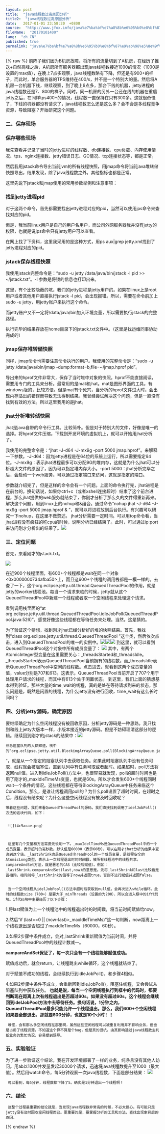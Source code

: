 ```yaml
---
layout: post
title:  "java线程数过高原因分析"
title2:  "java线程数过高原因分析"
date:   2017-01-01 23:58:20  +0800
source:  "http://www.jfox.info/java%e7%ba%bf%e7%a8%8b%e6%95%b0%e8%bf%87%e9%ab%98%e5%8e%9f%e5%9b%a0%e5%88%86%e6%9e%90.html"
fileName:  "20170101400"
lang:  "zh_CN"
published: true
permalink: "java%e7%ba%bf%e7%a8%8b%e6%95%b0%e8%bf%87%e9%ab%98%e5%8e%9f%e5%9b%a0%e5%88%86%e6%9e%90.html"
---
```

{% raw %}
前阵子我们因为B机房故障，将所有的流量切到了A机房，在经历了推送+自然高峰之后，A机房所有服务器都出现java线程数接近1000的情况（1000是设置的max值），在晚上7点多观察，java线程数略有下降，但还是有900+的样子，而此时，单台服务器的TPS维持在400/s，并不是一个特别大的量。然后将A机房一台机器下线，继续观察，到了晚上9点多，那台下线的机器，jetty进程的java线程数还是7、800的样子。同时，同一机房的另外一台还在线的机器在重启jetty之后，在同样tps400+的情况，线程数一直保持在只有300多。这就很奇怪了，下线的机器都没有请求了，java线程数怎么还是这么多？会不会是多线程竞争资源，导致阻塞？开始研究这个问题。

### 二、保存现场

### 保存哪些现场
 

  我先查看并记录了当时的jetty进程的线程数、db连接数、cpu负载、内存使用情况、tps、nginx连接数、jetty错误日志、GC情况、tcp连接状态等，都是正常。 
 

  然后我用jstack命令导出当前jvm的所有线程快照，用jmap命令将当前java堆转储快照导出，结果发现，除了java线程数之外，其他指标也都是正常。 
 

  这里先说下jstack和jmap使用的常用参数举例和注意事项： 
 

### 找到jetty进程pid
 

  对于这两个命令，首先都需要找出jetty进程对应的pid，当然可以使用jps命令来查找对应的pid。 
 

  但是，我当前linux用户是自己的用户名用户，而公司外网服务器我并没有jetty的权限，也就是说jps命令只有jetty用户可以查看。 
 

  在网上找了下资料，这里我采用的是这种方式，用ps aux|grep jetty.xml找到了jetty进程对应的pid。 
 

### jstack保存线程快照
 

  我使用jstack完整命令是：“sudo -u jetty /data/java/bin/jstack -l pid >> ~/jstack.txt”。-l 参数是将锁的信息也打印出来。 
 

  这里，有个比较隐蔽的坑，我们的jetty进程是jetty用户的。如果在linux上是root用户或者其他用户直接执行jstack -l pid，会出现报错。所以，需要在命令前加上sudo -u jetty，用jetty账户来执行这个命令。 
 

  而jetty账户又不一定将/data/java/bin加入环境变量，所以需要执行jstack的完整路径。 
 

  执行完毕的结果存放在home目录下的jstack.txt文件中。（这里是找运维同事协助完成的） 
 

### jmap保存堆转储快照
 

  同样，jmap命令也需要注意命令执行的用户。我使用的完整命令是：“sudo -u jetty /data/java/bin/jmap -dump:format=b,file=~/jmap.hprof   pid”。 
 

  导出来的hprof文件非常大，保存了当时堆中对象的快照。hprof不能直接阅读，需要用专门的工具来分析。最常用的是mat和jhat。mat是图形界面的工具，有windows版的，比较方便。但是mat有个死穴，当分析的hprof文件过大时，会出现内存溢出的错误而导致无法得到结果。我曾经尝试解决这个问题，但是一直没有找到有效的方法。所以这里我用的是jhat。 
 

### jhat分析堆转储快照
 

  jhat是java自带的命令行工具，比较简朴。但是对于特别大的文件，好像是唯一的选择。将hprof文件压缩，下载到开发环境的虚拟机上，就可以开始用jhat分析了。 
 

  我使用的完整命令是：“jhat -J-d64 -J-mx9g -port 5000 jmap.hprof”。来解释一下参数。-J-d64：因为jetty进程是在64位的系统上运行，所以需要指定64位。-J-mx9g：表示jhat进程最多可以分配9G的堆内存，这就是为什么jhat可以分析超大文件的原因了，因为可以指定堆内存大小。-port 5000：jhat分析完毕之后，会启动一个web服务，可以通过指定端口来访问，这就是指定的端口。 
 

    
 

  参数就介绍完了，但是这样的命令会有一个问题。上面的命令执行完，jhat进程是在前台的。换句话说，如果你ctrl+c（或者xshell连接超时）结束了这个前台进程，那么jhat提供的web服务就结束了，你刚才分析了那么久的文件得重新再来。解决这个问题，用到linux上的nohup和&组合。通过命令“nohup jhat -J-d64 -J-mx9g -port 5000 jmap.hprof & 
 ”，就可以将进程放到后台执行。有兴趣可以研究一下nohup，在这里不做赘述。 jhat分析需要一定时间。可以用top命令看，当jhat进程没有疯狂的吃cpu的时候，说明分析已经结束了。此时，可以通过ip:port来访问刚才分析出的结果了。![](bcb41c3.png)
### 三、定位问题
 

  首先，来看刚才的jstack.txt。 
 
 
  
  ![](c9ae677.png) 
  
 

  在近900个线程里面，有600+个线程都是wait在同一个对象<0x0000000734afba50>上，而且这600+个线程的调用栈都是一模一样的。去查了一下，这个org.eclipse.jetty.util.thread.QueuedThreadPool的作用，就是jetty的worker线程池。每当一个请求来临的时候，jetty就从这个QueuedThreadPool中新建一个线程或者取一个空闲线程来处理这个请求。 
 

  看到调用栈里面的“at org.eclipse.jetty.util.thread.QueuedThreadPool.idleJobPoll(QueuedThreadPool.java:526)”，感觉好像这些线程都在等待任务来处理。当然，这是猜的。 
 

  为了验证这个猜想，找到刚才jhat已经分析好的堆的快照结果。首先，我找到“class org.eclipse.jetty.util.thread.QueuedThreadPool 
 ”这个类，然后依次点击，进入到QueuedThreadPool的唯一的实例中。![](2453b8e.png)![](/wp-content/uploads/2017/07/1501313602.png)![](/wp-content/uploads/2017/07/1501313603.png)
到这里，就可以看到QueuedThreadPool这个对象中所有成员变量了：
![](49fc768.png) 其中，有两个AtomicInteger型变量在这里需要关心：_threadsStarted和_threadsIdle。_threadsStarted表示QueuedThreadPool当前拥有的线程数，而_threadsIdle表示QueuedThreadPool中空闲的线程数。点击进去，就看到这两个成员变量的值，value分别是707和613。这表示，QueuedThreadPool当前开启了707个用于处理用户请求的线程，而其中有613个处于闲置状态。 到这里，我们上面的猜想基本得到验证。那些大量的time_wait的线程，真的是处在等待请求到来的状态。那么问题是，既然是闲置的线程，为什么jetty没有进行回收，time_wait有这么长时间吗？
### 四、分析jetty源码，确定原因
要继续确定为什么空闲线程没有被回收原因，分析jetty源码是一种思路。我只找到和线上jetty大版本一样，小版本接近的jetty源码。但是不妨碍理清这部分的逻辑。继续回到刚才的jstack的结果中：![](b58e2b2.png) 
   
  
    熟悉阻塞队列的人都知道，栈中的“org.eclipse.jetty.util.BlockingArrayQueue.poll(BlockingArrayQueue.java:342) 
   ”，就是从一个指定的阻塞队列中去获取任务。如果此时阻塞队列中没有任务可取，线程就会被阻塞住，直到队列中有任务可取或者超时。如果超时，poll方法将返回null值。进入到idleJobPoll()方法中，也很容易就发现，poll的超时时间也是用了刚才的_maxIdleTimeMs变量，也就是60s。所以才会发生600+个线程同时wait一个条件的情况。这些线程都在等待BlockingArrayQueue中任务来临这个Condition。那么，是谁让线程调用poll的？为什么poll设置了超时时间，在超时之后，线程没有结束呢？为什么这些空闲线程没有被及时回收呢？ 
   
  
    带着这些问题，我们来看QueuedThreadPool的源码。我们直接找到调用了idelJobPoll()方法的这块代码，如下： 
    
     
     ![](4c9acae.png) 
     
    
   
     这里有几个变量和方法需要先说明一下。_maxIdelTimeMs是QueuedThreadPool中的一个成员变量，表示超时的毫秒数，默认值是60000（表示60秒），可以在刚才jhat分析的结果中查询到这个值。_lastShrink也是QueuedThreadPool的一个成员变量，是线程安全的AtomicLong类型，表示上一次线程退出时的时间戳，被所有线程池中的线程共享。campareAndSet方法，就是著名的CAS（比较后赋值）。例如：_lastShrink.compareAndSet(last,now)的意思是，先将_lastShrink和last比较看是否相同，相同则将_lastShrink的值等于now并返回true，否则不进行赋值并返回false。 
    
   
     当一个空闲线程从idelJobPool()方法中超时后获取到null值，会再次进入while循环。此时的线程数size（700+）是要大于_minThreads（设置的为200），所以会进入框中的if代码块。if代码块中主要经历了以下步骤： 
    
    
    
1.将last赋值为上一个线程池中的线程退出时的时间戳，将当前时间赋值给now。

2.然后“if (last==0 || (now-last)>_maxIdleTimeMs)”这一句判断，now距离上一个线程退出是否超过了maxIdleTimeMs（60000，60秒）。

3.如果2步骤中条件成立，会对_lastShrink重新赋值为当前时间，并将QueuedThreadPool中的线程计数减一。

**campareAndSet保证了，每一次只会有一个线程能够赋值成功。**

赋值成功后，就会return，让线程跳出while循环，这个线程就结束了。

对于赋值不成功的线程，会继续执行到idleJobPoll()，和步骤4相似。

4.如果2步骤中条件不成立，会重新回到idleJobPoll()，阻塞住线程，又会尝试从阻塞队列中获取任务。
**也就是说，每当一个空闲线程执行到框中的代码时，都要判断现在距离上次有线程退出是否超过60s。如果没有超过60s，这个线程会继续回到idelJobPool方法中去等待任务。换句话说，1分钟之内，QueuedThreadPool最多只能允许一个线程退出。那么，我们600+个空闲线程如果要全部退出，那就要600分钟，也就是10个小时！！** 
    
   
     难怪，会有那么多空闲线程在那里啊，虽然这些空闲线程可以被重复利用并不影响业务，但也是占用了线程资源。不知道这个算不算是个bug，但是真的很坑。由其影响通过java线程数去判断业务的繁忙情况，容易受到误导。 
    
   
  
### 五、实验验证

为了进一步验证这个结论，我在开发环境部署了一样的业务，纯净且没有其他人访问。用ab以1000并发量发起30000个请求，迅速将java线程数提升至1000（最大值）。然后用watch命令，每5分钟观察一次java线程数，下面是部分结果：
![](5fd9f9f.png) 
    
   
     可以看到，每5分钟，线程数都下降了5。确实是1分钟退出一个线程啊！ 
    
   
### 六、结论
 
   
     这整个过程最重要的结论就是，当发现java线程数非常高的时候，不必太担心。有可能只是jetty没有及时回收空闲线程而已。更重要的是，要掌握分析的工具和方法，查找出现象背后的原因。
{% endraw %}
